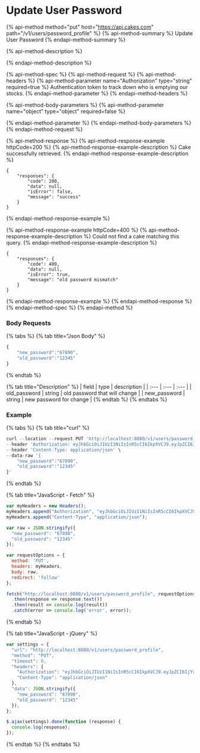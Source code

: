 # Update User Password

{% api-method method="put" host="https://api.cakes.com" path="/v1/users/password\_profile" %}
{% api-method-summary %}
Update User Password
{% endapi-method-summary %}

{% api-method-description %}

{% endapi-method-description %}

{% api-method-spec %}
{% api-method-request %}
{% api-method-headers %}
{% api-method-parameter name="Authorization" type="string" required=true %}
Authentication token to track down who is emptying our stocks.
{% endapi-method-parameter %}
{% endapi-method-headers %}

{% api-method-body-parameters %}
{% api-method-parameter name="object" type="object" required=false %}

{% endapi-method-parameter %}
{% endapi-method-body-parameters %}
{% endapi-method-request %}

{% api-method-response %}
{% api-method-response-example httpCode=200 %}
{% api-method-response-example-description %}
Cake successfully retrieved.
{% endapi-method-response-example-description %}

```
{
    "responses": {
        "code": 200,
        "data": null,
        "isError": false,
        "message": "success"
    }
}
```
{% endapi-method-response-example %}

{% api-method-response-example httpCode=400 %}
{% api-method-response-example-description %}
Could not find a cake matching this query.
{% endapi-method-response-example-description %}

```
{
    "responses": {
        "code": 400,
        "data": null,
        "isError": true,
        "message": "old password mismatch"
    }
}
```
{% endapi-method-response-example %}
{% endapi-method-response %}
{% endapi-method-spec %}
{% endapi-method %}



### Body Requests

{% tabs %}
{% tab title="Json Body" %}
```javascript
{
    "new_password":"67890",
    "old_password":"12345"
}
```
{% endtab %}

{% tab title="Description" %}
| field | type | description |
| :--- | :--- | :--- |
| old\_password | string | old password that will change |
| new\_password | string | new password for change |
{% endtab %}
{% endtabs %}

### Example

{% tabs %}
{% tab title="curl" %}
```javascript
curl --location --request PUT 'http://localhost:8080/v1/users/password_profile' \
--header 'Authorization: eyJhbGciOiJIUzI1NiIsInR5cCI6IkpXVCJ9.eyJpZCI6IjYxNTRkMzgxMGZkMDI3NGZhNDFlOTkzYyIsImVtYWlsIjoiNXlvdXNlZnNhbG1hbmFAaXNlb3ZlbHMuY29tIiwiZGF0YXR5cGUiOiIiLCJleHAiOjE2MzMwNTAzMjh9.41gTMZCeAkslEyXfeOXXT8_XOnq5EHusvGEpZGGML2s' \
--header 'Content-Type: application/json' \
--data-raw '{
    "new_password":"67890",
    "old_password":"12345"
}'
```
{% endtab %}

{% tab title="JavaScript - Fetch" %}
```javascript
var myHeaders = new Headers();
myHeaders.append("Authorization", "eyJhbGciOiJIUzI1NiIsInR5cCI6IkpXVCJ9.eyJpZCI6IjYxNTRkMzgxMGZkMDI3NGZhNDFlOTkzYyIsImVtYWlsIjoiNXlvdXNlZnNhbG1hbmFAaXNlb3ZlbHMuY29tIiwiZGF0YXR5cGUiOiIiLCJleHAiOjE2MzMwNTAzMjh9.41gTMZCeAkslEyXfeOXXT8_XOnq5EHusvGEpZGGML2s");
myHeaders.append("Content-Type", "application/json");

var raw = JSON.stringify({
  "new_password": "67890",
  "old_password": "12345"
});

var requestOptions = {
  method: 'PUT',
  headers: myHeaders,
  body: raw,
  redirect: 'follow'
};

fetch("http://localhost:8080/v1/users/password_profile", requestOptions)
  .then(response => response.text())
  .then(result => console.log(result))
  .catch(error => console.log('error', error));
```
{% endtab %}

{% tab title="JavaScript - jQuery" %}
```javascript
var settings = {
  "url": "http://localhost:8080/v1/users/password_profile",
  "method": "PUT",
  "timeout": 0,
  "headers": {
    "Authorization": "eyJhbGciOiJIUzI1NiIsInR5cCI6IkpXVCJ9.eyJpZCI6IjYxNTRkMzgxMGZkMDI3NGZhNDFlOTkzYyIsImVtYWlsIjoiNXlvdXNlZnNhbG1hbmFAaXNlb3ZlbHMuY29tIiwiZGF0YXR5cGUiOiIiLCJleHAiOjE2MzMwNTAzMjh9.41gTMZCeAkslEyXfeOXXT8_XOnq5EHusvGEpZGGML2s",
    "Content-Type": "application/json"
  },
  "data": JSON.stringify({
    "new_password": "67890",
    "old_password": "12345"
  }),
};

$.ajax(settings).done(function (response) {
  console.log(response);
});
```
{% endtab %}
{% endtabs %}

